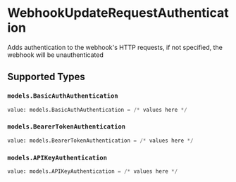 # WebhookUpdateRequestAuthentication

Adds authentication to the webhook's HTTP requests, if not specified, the webhook will be unauthenticated


## Supported Types

### `models.BasicAuthAuthentication`

```python
value: models.BasicAuthAuthentication = /* values here */
```

### `models.BearerTokenAuthentication`

```python
value: models.BearerTokenAuthentication = /* values here */
```

### `models.APIKeyAuthentication`

```python
value: models.APIKeyAuthentication = /* values here */
```

